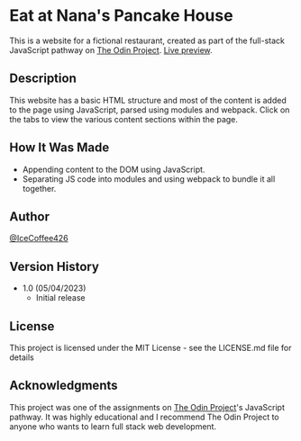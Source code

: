 # Eat at Nana's Pancake House

This is a website for a fictional restaurant, created as part of the full-stack JavaScript pathway on [The Odin Project](https://www.theodinproject.com/). [Live preview](https://icecoffee426.github.io/nanas-pancake-house).

## Description

This website has a basic HTML structure and most of the content is added to the page using JavaScript, parsed using modules and webpack. Click on the tabs to view the various content sections within the page.

## How It Was Made

- Appending content to the DOM using JavaScript.
- Separating JS code into modules and using webpack to bundle it all together.

## Author

[@IceCoffee426](https://github.com/icecoffee426)

## Version History

- 1.0 (05/04/2023)
  - Initial release

## License

This project is licensed under the MIT License - see the LICENSE.md file for details

## Acknowledgments

This project was one of the assignments on [The Odin Project](https://www.theodinproject.com)'s JavaScript pathway. It was highly educational and I recommend The Odin Project to anyone who wants to learn full stack web development.
